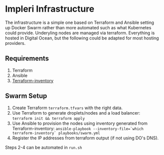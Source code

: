 # Impleri Infrastructure

The infrastructure is a simple one based on Terraform and Ansible setting up Docker
Swarm rather than more automated such as what Kubernetes could provide. Underyling
nodes are managed via terraform. Everything is hosted in Digital Ocean, but the 
following could be adapted for most hosting providers.


## Requirements

1. Terraform
2. Ansible
3. [Terraform-inventory](https://github.com/adammck/terraform-inventory)


## Swarm Setup

1. Create Terraform `terraform.tfvars` with the right data.
2. Use Terraform to generate droplets/nodes and a load balancer: `terraform init && terraform apply`
3. Use Ansible to provision the nodes using inventory generated from Terraform-inventory: ```ansible-playbook --inventory-file=`which terraform-inventory` playbooks/swarm.yml```
4. Register the IP addresses from terraform output (if not using DO's DNS).

Steps 2-4 can be automated in `run.sh`
